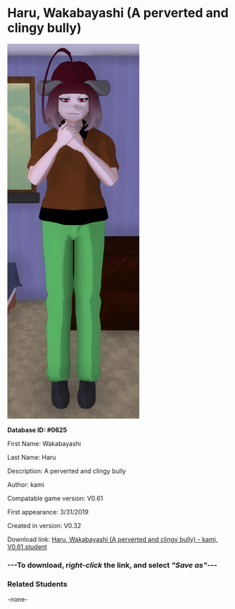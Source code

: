 # Haru, Wakabayashi (A perverted and clingy bully)

<img src="../../Files/Images/Haru, Wakabayashi (A perverted and clingy bully).png" title="Haru, Wakabayashi (A perverted and clingy bully) - kami, V0.61">

**Database ID: #0625**

First Name: Wakabayashi

Last Name: Haru

Description: A perverted and clingy bully

Author: kami

Compatable game version: V0.61

First appearance: 3/31/2019

Created in version: V0.32

Download link: <a href="https://raw.githubusercontent.com/Arbiter1223/Daigaku-Gurashi-Custom-Students/master/Files/Student%20Files/Haru%2C%20Wakabayashi%20(A%20perverted%20and%20clingy%20bully)%20-%20kami%2C%20V0.61.student">Haru, Wakabayashi (A perverted and clingy bully) - kami, V0.61.student</a>

### ---**To download, _right-click_ the link, and select _"Save as"_**---

### Related Students

-none-
